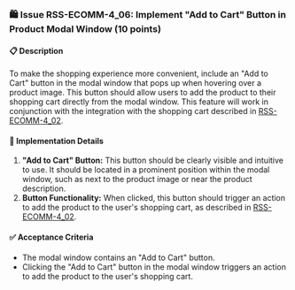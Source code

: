 ### 🛍️ Issue RSS-ECOMM-4_06: Implement "Add to Cart" Button in Product Modal Window (10 points)

#### 📋 Description

To make the shopping experience more convenient, include an "Add to Cart" button in the modal window that pops up when hovering over a product image. This button should allow users to add the product to their shopping cart directly from the modal window. This feature will work in conjunction with the integration with the shopping cart described in [RSS-ECOMM-4_02](./Sprint4/RSS-ECOMM-4_02.md).

#### 🔨 Implementation Details

1. **"Add to Cart" Button:** This button should be clearly visible and intuitive to use. It should be located in a prominent position within the modal window, such as next to the product image or near the product description.
2. **Button Functionality:** When clicked, this button should trigger an action to add the product to the user's shopping cart, as described in [RSS-ECOMM-4_02](./Sprint4/RSS-ECOMM-4_02.md).

#### ✅ Acceptance Criteria

- The modal window contains an "Add to Cart" button.
- Clicking the "Add to Cart" button in the modal window triggers an action to add the product to the user's shopping cart.
